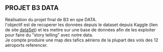 ## PROJET B3 DATA <br>

Réalisation du projet final de B3 en spe DATA. <br>
l'objectif est de recuperer les données depuis le dataset depuis Kaggle (lien de site [dataSet](https://www.kaggle.com/datasets/dilwong/flightprices)) et les mettre sur une base de données afin de les exploiter pour faire du "story telling" avec notre data. <br>
Je compte produire une map des tafics aériens de la plupart des vols des 12 aéroports referencer.
